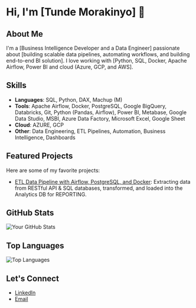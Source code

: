 # Hi, I'm [Tunde Morakinyo] 👋

## About Me
I'm a [Business Intelligence Developer and a Data Engineer] passionate about [building scalable data pipelines, automating workflows, and building end-to-end BI solution]. I love working with [Python, SQL, Docker, Apache Airflow, Power BI and cloud (Azure, GCP, and AWS].

## Skills
- **Languages**: SQL, Python, DAX, Machup (M)
- **Tools**: Apache Airflow, Docker, PostgreSQL, Google BigQuery, Databricks, Git, Python (Pandas, Airflow), Power BI, Metabase, Google Data Studio, MSBI, Azure Data Factory, Microsoft Excel, Google Sheet
- **Cloud**: AZURE, GCP
- **Other**: Data Engineering, ETL Pipelines, Automation, Business Intelligence, Dashboards

## Featured Projects
Here are some of my favorite projects:
- [ETL Data Pipeline with Airflow, PostgreSQL, and Docker](https://github.com/MoraQs/MinifigETLHub): Extracting data from RESTful API & SQL databases, transformed, and loaded into the Analytics DB for REPORTING.

## GitHub Stats
![Your GitHub Stats](https://github-readme-stats.vercel.app/api?MoraQs=MoraQs&show_icons=true&theme=dark)

## Top Languages
![Top Languages](https://github-readme-stats.vercel.app/api/top-langs/?MoraQs=MoraQs&layout=compact&theme=dark)

## Let's Connect
- [LinkedIn](https://www.linkedin.com/in/tunde-morakinyo/)
- [Email](mailto:tunde.moraq@gmail.com)
